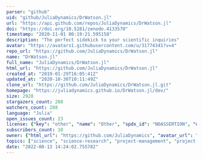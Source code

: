 ```yaml
---
parser: "github"
uid: "github/JuliaDynamics/DrWatson.jl"
url: "https://api.github.com/repos/JuliaDynamics/DrWatson.jl"
doi: "https://doi.org/10.5281/zenodo.4133570"
timestamp: "2020-11-01 00:19:21.595158"
description: "The perfect sidekick to your scientific inquiries"
avatar: "https://avatars1.githubusercontent.com/u/31774341?v=4"
repo_url: "https://github.com/JuliaDynamics/DrWatson.jl"
name: "DrWatson.jl"
full_name: "JuliaDynamics/DrWatson.jl"
html_url: "https://github.com/JuliaDynamics/DrWatson.jl"
created_at: "2019-01-29T16:05:41Z"
updated_at: "2020-10-30T10:11:49Z"
clone_url: "https://github.com/JuliaDynamics/DrWatson.jl.git"
homepage: "https://juliadynamics.github.io/DrWatson.jl/dev/"
size: 2928
stargazers_count: 288
watchers_count: 288
language: "Julia"
open_issues_count: 23
license: {"key": "other", "name": "Other", "spdx_id": "NOASSERTION", "url": null, "node_id": "MDc6TGljZW5zZTA="}
subscribers_count: 10
owner: {"html_url": "https://github.com/JuliaDynamics", "avatar_url": "https://avatars1.githubusercontent.com/u/31774341?v=4", "login": "JuliaDynamics", "type": "Organization"}
topics: ["science", "science-research", "project-management", "project-assistant", "simulations", "setup-tool"]
date: "2022-08-13 14:24:02.755782"
---
```

